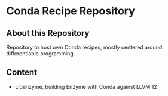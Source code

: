 # Conda Recipe Repository

## About this Repository

Repository to host own Conda recipes, mostly centered around differentiable programming.

## Content

- Libenzyme, building Enzyme with Conda against LLVM 12

